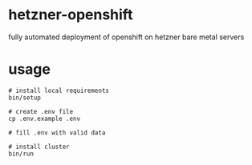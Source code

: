 # hetzner-openshift
fully automated deployment of openshift on hetzner bare metal servers

# usage

```
# install local requirements
bin/setup

# create .env file
cp .env.example .env

# fill .env with valid data

# install cluster
bin/run
